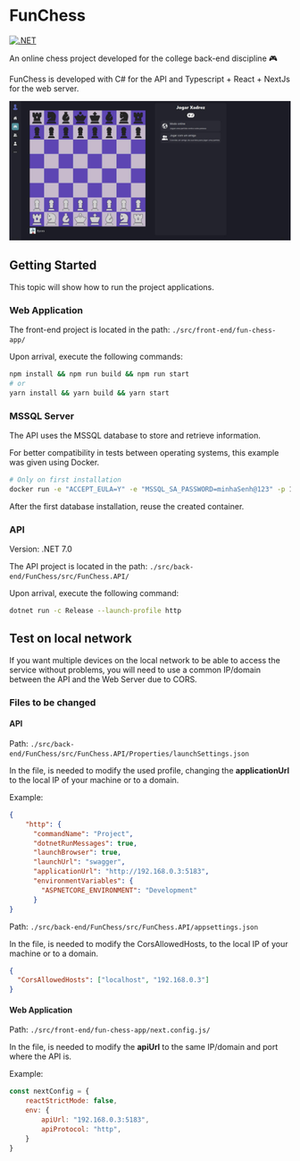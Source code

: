 # FunChess

[![.NET](https://github.com/leonardo-tx/FunChess/actions/workflows/dotnet.yml/badge.svg)](https://github.com/leonardo-tx/FunChess/actions/workflows/dotnet.yml)

An online chess project developed for the college back-end discipline :video_game:

FunChess is developed with C# for the API and Typescript + React + NextJs for the web server.

![An image of a Chess board](images/play-page.jpg?raw=true)

## Getting Started

This topic will show how to run the project applications.

### Web Application

The front-end project is located in the path: ```./src/front-end/fun-chess-app/```

Upon arrival, execute the following commands:

```bash
npm install && npm run build && npm run start
# or
yarn install && yarn build && yarn start
```

### MSSQL Server

The API uses the MSSQL database to store and retrieve information.

For better compatibility in tests between operating systems, this example was given using Docker.

```bash
# Only on first installation
docker run -e "ACCEPT_EULA=Y" -e "MSSQL_SA_PASSWORD=minhaSenh@123" -p 1433:1433 -d mcr.microsoft.com/mssql/server:2022-latest
```

After the first database installation, reuse the created container.

### API

Version: .NET 7.0

The API project is located in the path: ```./src/back-end/FunChess/src/FunChess.API/```

Upon arrival, execute the following command:

```bash
dotnet run -c Release --launch-profile http
```

## Test on local network

If you want multiple devices on the local network to be able to 
access the service without problems, you will need to use a common 
IP/domain between the API and the Web Server due to CORS.

### Files to be changed

#### API

Path: ```./src/back-end/FunChess/src/FunChess.API/Properties/launchSettings.json```

In the file, is needed to modify the used profile, changing the 
**applicationUrl** to the local IP of your machine or to a domain.

Example:

```json
{
    "http": {
      "commandName": "Project",
      "dotnetRunMessages": true,
      "launchBrowser": true,
      "launchUrl": "swagger",
      "applicationUrl": "http://192.168.0.3:5183",
      "environmentVariables": {
        "ASPNETCORE_ENVIRONMENT": "Development"
      }
}
```

Path: ```./src/back-end/FunChess/src/FunChess.API/appsettings.json```

In the file, is needed to modify the CorsAllowedHosts, to the local IP of your machine or to a domain.

```json
{
  "CorsAllowedHosts": ["localhost", "192.168.0.3"]
}
```

#### Web Application

Path: ```./src/front-end/fun-chess-app/next.config.js/```

In the file, is needed to modify the **apiUrl** to the same IP/domain and port where the API is.

Example:

```javascript
const nextConfig = {
    reactStrictMode: false,
    env: {
        apiUrl: "192.168.0.3:5183",
        apiProtocol: "http",
    }
}
```